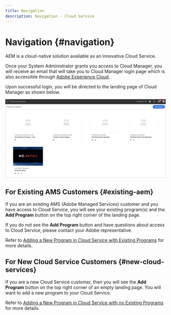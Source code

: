 ```yaml
---
title: Navigation
description: Navigation - Cloud Service
---
```


# Navigation {#navigation} 

AEM is a cloud-native solution available as an innovative Cloud Service. 

Once your System Administrator grants you access to Cloud Manager, you will receive an email that will take you to Cloud Manager login page which is also accessible through [Adobe Experience Cloud](https://my.cloudmanager.adobe.com/). 

Upon successful login, you will be directed to the landing page of Cloud Manager as shown below.

   ![](assets/first_timelogin1.png)

## For Existing AMS Customers {#existing-aem}

If you are an existing AMS (Adobe Managed Services) customer and you have access to Cloud Service, you will see your existing program(s) and the **Add Program** button on the top right corner of the landing page. 

If you do not see the **Add Program** button and have questions about access to Cloud Service, please contact your Adobe representative.

Refer to [Adding a New Program in Cloud Service with Existing Programs](/help/onboarding/getting-access-to-aem-in-cloud/first-time-login.md#existing-program) for more details.

## For New Cloud Service Customers {#new-cloud-services}

If you are a new Cloud Service customer, then you will see the **Add Program** button on the top right corner of an empty landing page. You will want to add a new program to your Cloud Service.

Refer to [Adding a New Program in Cloud Service with no Existing Programs](/help/onboarding/getting-access-to-aem-in-cloud/first-time-login.md#no-program) for more details.

